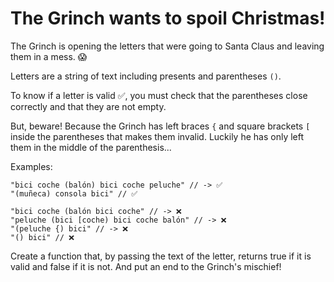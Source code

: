 # The Grinch wants to spoil Christmas!

The Grinch is opening the letters that were going to Santa Claus and leaving them in a mess. 😱

Letters are a string of text including presents and parentheses `()`.

To know if a letter is valid ✅, you must check that the parentheses close correctly and that they are not empty.

But, beware! Because the Grinch has left braces `{` and square brackets `[` inside the parentheses that makes them invalid. Luckily he has only left them in the middle of the parenthesis...

Examples:

```text
"bici coche (balón) bici coche peluche" // -> ✅
"(muñeca) consola bici" // ✅

"bici coche (balón bici coche" // -> ❌
"peluche (bici [coche) bici coche balón" // -> ❌
"(peluche {) bici" // -> ❌
"() bici" // ❌
```

Create a function that, by passing the text of the letter, returns true if it is valid and false if it is not. And put an end to the Grinch's mischief!
